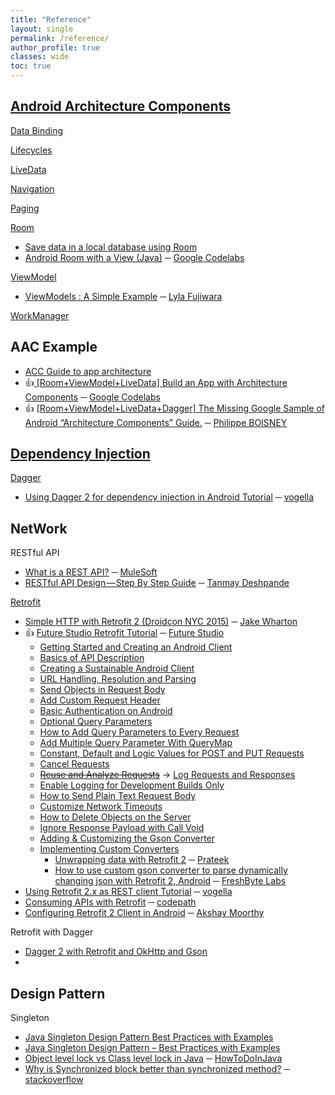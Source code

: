 ```yaml
---
title: "Reference"
layout: single
permalink: /reference/
author_profile: true
classes: wide
toc: true
---
```


## [Android Architecture Components](https://developer.android.com/topic/libraries/architecture/)

[Data Binding](https://developer.android.com/topic/libraries/data-binding/)

[Lifecycles](https://developer.android.com/topic/libraries/architect) 

[LiveData](https://developer.android.com/topic/libraries/architecture/livedata) 

[Navigation](https://developer.android.com/topic/libraries/architecture/navigation.html)

[Paging](https://developer.android.com/topic/libraries/architecture/paging/)

[Room](https://developer.android.com/topic/libraries/architecture/room)
* [Save data in a local database using Room](https://developer.android.com/training/data-storage/room)
* [Android Room with a View (Java)](https://codelabs.developers.google.com/codelabs/android-room-with-a-view/#0) ─ [Google Codelabs](https://codelabs.developers.google.com/)

[ViewModel](https://developer.android.com/topic/libraries/architecture/viewmodel)
* [ViewModels : A Simple Example](https://medium.com/androiddevelopers/viewmodels-a-simple-example-ed5ac416317e) ─ [Lyla Fujiwara](https://medium.com/@lylalyla)

[WorkManager](https://developer.android.com/topic/libraries/architecture/workmanager)


## AAC Example
* [ACC Guide to app architecture](https://developer.android.com/jetpack/docs/guide)
* :thumbsup:[ [Room+ViewModel+LiveData] Build an App with Architecture Components](https://codelabs.developers.google.com/codelabs/build-app-with-arch-components/index.html?index=..%2F..index#0) ─ [Google Codelabs](https://codelabs.developers.google.com/)
* :thumbsup: [ [Room+ViewModel+LiveData+Dagger] The Missing Google Sample of Android “Architecture Components” Guide.](https://proandroiddev.com/the-missing-google-sample-of-android-architecture-components-guide-c7d6e7306b8f) ─ [Philippe BOISNEY](https://proandroiddev.com/@Phil_Boisney)


## [Dependency Injection](https://en.wikipedia.org/wiki/Dependency_injection)
[Dagger](https://google.github.io/dagger/)
* [Using Dagger 2 for dependency injection in Android Tutorial](https://www.vogella.com/tutorials/Dagger/article.html) ─ [vogella](https://www.vogella.com/)
  

## NetWork

RESTful API
* [What is a REST API?](https://www.mulesoft.com/resources/api/what-is-rest-api-design) ─ [MuleSoft](https://www.mulesoft.com/)
* [RESTful API Design — Step By Step Guide](https://hackernoon.com/restful-api-design-step-by-step-guide-2f2c9f9fcdbf) ─ [Tanmay Deshpande](https://hackernoon.com/@tanmay.avinash.deshpande)

[Retrofit](http://square.github.io/retrofit/)
* [Simple HTTP with Retrofit 2 (Droidcon NYC 2015)](https://speakerdeck.com/jakewharton/simple-http-with-retrofit-2-droidcon-nyc-2015?slide=213) ─ [Jake Wharton](https://speakerdeck.com/jakewharton)
* :thumbsup: [Future Studio Retrofit Tutorial](https://futurestud.io/tutorials/retrofit-getting-started-and-android-client) ─ [Future Studio](https://futurestud.io/)
  * [Getting Started and Creating an Android Client](https://futurestud.io/tutorials/retrofit-getting-started-and-android-client)
  * [Basics of API Description](https://futurestud.io/tutorials/retrofit-2-basics-of-api-description)
  * [Creating a Sustainable Android Client](https://futurestud.io/tutorials/retrofit-2-creating-a-sustainable-android-client)
  * [URL Handling, Resolution and Parsing](https://futurestud.io/tutorials/retrofit-2-url-handling-resolution-and-parsing)
  * [Send Objects in Request Body](https://futurestud.io/tutorials/retrofit-send-objects-in-request-body)
  * [Add Custom Request Header](https://futurestud.io/tutorials/retrofit-add-custom-request-header)
  * [Basic Authentication on Android](https://futurestud.io/tutorials/android-basic-authentication-with-retrofit)
  * [Optional Query Parameters](https://futurestud.io/tutorials/retrofit-optional-query-parameters)
  * [How to Add Query Parameters to Every Request](https://futurestud.io/tutorials/retrofit-2-how-to-add-query-parameters-to-every-request)
  * [Add Multiple Query Parameter With QueryMap](https://futurestud.io/tutorials/retrofit-2-add-multiple-query-parameter-with-querymap)
  * [Constant, Default and Logic Values for POST and PUT Requests](https://futurestud.io/tutorials/retrofit-2-constant-default-and-logic-values-for-post-and-put-requests)
  * [Cancel Requests](https://futurestud.io/tutorials/retrofit-2-cancel-requests)
  * ~~[Reuse and Analyze Requests](https://futurestud.io/tutorials/retrofit-2-reuse-and-analyze-requests-2)~~ -> [Log Requests and Responses](https://futurestud.io/tutorials/retrofit-2-log-requests-and-responses)
  * [Enable Logging for Development Builds Only](https://futurestud.io/tutorials/retrofit-2-enable-logging-for-development-builds-only)
  * [How to Send Plain Text Request Body](https://futurestud.io/tutorials/retrofit-2-how-to-send-plain-text-request-body)
  * [Customize Network Timeouts](https://futurestud.io/tutorials/retrofit-2-customize-network-timeouts)
  * [How to Delete Objects on the Server](https://futurestud.io/tutorials/retrofit-2-how-to-delete-objects-on-the-server)
  * [Ignore Response Payload with Call Void](https://futurestud.io/tutorials/retrofit-2-ignore-response-payload-with-call-void)
  * [Adding & Customizing the Gson Converter](https://futurestud.io/tutorials/retrofit-2-adding-customizing-the-gson-converter)
  * [Implementing Custom Converters](https://futurestud.io/tutorials/retrofit-2-implementing-custom-converters)
    * [Unwrapping data with Retrofit 2](http://f2prateek.com/2017/04/21/unwrapping-data-with-retrofit-2/) ─ [Prateek](http://f2prateek.com/)
    * [How to use custom gson converter to parse dynamically changing json with Retrofit 2, Android](https://www.freshbytelabs.com/2018/04/how-to-use-custom-gson-converter-to.html) ─ [FreshByte Labs](https://www.freshbytelabs.com/)
* [Using Retrofit 2.x as REST client Tutorial](https://www.vogella.com/tutorials/Retrofit/article.html) ─ [vogella](https://www.vogella.com/)
* [Consuming APIs with Retrofit](https://github.com/codepath/android_guides/wiki/Consuming-APIs-with-Retrofit) ─ [codepath](https://codepath.org/)
* [Configuring Retrofit 2 Client in Android](https://proandroiddev.com/configuring-retrofit-2-client-in-android-130455eaccbd) ─ [Akshay Moorthy](https://proandroiddev.com/@akshay_moorthy)

Retrofit with Dagger
* [Dagger 2 with Retrofit and OkHttp and Gson](https://adityaladwa.wordpress.com/2016/05/09/dagger-2-with-retrofit-and-okhttp-and-gson/)
* 


## Design Pattern

Singleton
* [Java Singleton Design Pattern Best Practices with Examples](https://www.journaldev.com/1377/java-singleton-design-pattern-best-practices-examples)
* [Java Singleton Design Pattern – Best Practices with Examples](https://examples.javacodegeeks.com/core-java/java-singleton-design-pattern-best-practices-examples/) 
* [Object level lock vs Class level lock in Java](https://howtodoinjava.com/java/multi-threading/object-vs-class-level-locking/) ─ [HowToDoInJava](https://howtodoinjava.com/)
* [Why is Synchronized block better than synchronized method?](https://stackoverflow.com/questions/20906548/why-is-synchronized-block-better-than-synchronized-method) ─ [stackoverflow](https://stackoverflow.com/)
